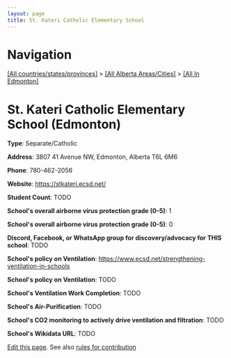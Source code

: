 ```yaml
---
layout: page
title: St. Kateri Catholic Elementary School
---
```

# Navigation

[[All countries/states/provinces]](../../..) > [[All Alberta Areas/Cities]](../..) > [[All In Edmonton]](..)

# St. Kateri Catholic Elementary School (Edmonton)

**Type**: Separate/Catholic

**Address**: 3807 41 Avenue NW, Edmonton, Alberta T6L 6M6

**Phone**: 780-462-2056

**Website**: <https://stkateri.ecsd.net/>

**Student Count**: TODO

**School's overall airborne virus protection grade (0-5)**: 1

**School's overall airborne virus protection grade (0-5)**: 0

**Discord, Facebook, or WhatsApp group for discovery/advocacy for THIS school**: TODO

**School's policy on Ventilation**: <https://www.ecsd.net/strengthening-ventilation-in-schools>

**School's policy on Ventilation**: TODO

**School's Ventilation Work Completion**: TODO

**School's Air-Purification**: TODO

**School's CO2 monitoring to actively drive ventilation and filtration**: TODO

**School's Wikidata URL**: TODO


[Edit this page](https://github.com/ventilate-schools/AB/edit/main/./Edmonton/St._Kateri_Catholic_Elementary_School.md). See also [rules for contribution](../../../contribution-rules/)